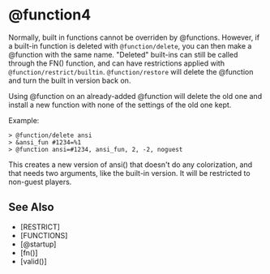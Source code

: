 # @function4
Normally, built in functions cannot be overriden by @functions. However, if a built-in function is deleted with `@function/delete`, you can then make a @function with the same name. "Deleted" built-ins can still be called through the FN() function, and can have restrictions applied with `@function/restrict/builtin`. `@function/restore` will delete the @function and turn the built in version back on.

Using @function on an already-added @function will delete the old one and install a new function with none of the settings of the old one kept.

Example:
```
> @function/delete ansi
> &ansi_fun #1234=%1
> @function ansi=#1234, ansi_fun, 2, -2, noguest
```

This creates a new version of ansi() that doesn't do any colorization, and that needs two arguments, like the built-in version. It will be restricted to non-guest players.


## See Also
- [RESTRICT]
- [FUNCTIONS]
- [@startup]
- [fn()]
- [valid()]

